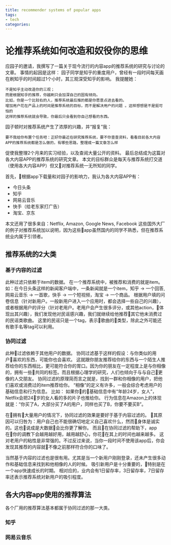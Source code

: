```yaml
---
title: recommender systems of popular apps
tags:
- tech
categories:
---
```


# 论推荐系统如何改造和奴役你的思维

应园子的邀请，我撰写了一篇关于现今流行的内容app的推荐系统的研究与讨论的文章。
事情的起因是这样：
园子同学是知乎的重度用户，曾经有一段时间每天画在刷知乎的时间超过1个小时，其三观深受知乎的影响。
我提醒她：

    不是知乎主动改造你的三观；
    而是根据知乎的推荐，你越刷只会加深自己的固有倾向。
    比如，你是一个比较右的人，推荐系统最后推的都是你愿意点进去看的。
    增加用户花在产品上的时间是推荐系统的目标，而不是解决用户的问题￼。这样想想是不是挺可怕的
    这样的推荐系统就会导致，你最后只会看到你自己想看的东西。

园子顿时对推荐系统产生了浓厚的兴趣，并“报复”我：

    要不我给你布置个任务吧：正好你最近在研究推荐系统，要不你查查资料，看看目前各大内容APP的推荐系统都是怎么做的，有哪些思路，整理成一篇文章怎么样￼￼

促使我整理2个月来的实习经验，以及查阅大量公开的资料。
最后总结成为这篇对各大内容APP的推荐系统的研究文章。
本文的目标群众是每天与推荐系统打交道（使用各大内容APP）但又对推荐系统一无所知的同学。

首先，根据app下载量和对园子的影响力，我认为各大内容APP有：

- 今日头条
- 知乎
- 网易云音乐
- 快手（给老东家打广告）
- 淘宝、京东

本文还用了很多来自：Netflix, Amazon, Google News, Facebook 这些国外大厂的例子对推荐系统加以说明，因为这些app虽然国内的同学不熟悉，但在推荐系统业内属于引领者。

## 推荐系统的2大类

### 基于内容的过滤

此种过滤只依赖于item的数据。
在一个推荐系统中，被推荐和消费的就是item。如：在今日头条这样的新闻客户端中，一条新闻就是一个item，知乎 -> 一个回答, 网易云音乐 -> 一首歌，快手 -> 一个短视频，淘宝 -> 一个商品。
根据用户填的问卷信息（针对新用户。一般新用户进入一个应用时，都会选择一些自己的兴趣），或者根据用户的评分（针对老用户。老用户会产生很多评分，或其他action，体现出其兴趣），我们发现他对民谣感兴趣，我们就继续给他推荐其它他未消费过的民谣类歌曲。
这里的民谣只是一个tag，表示歌曲的类型，除此之外可能还有歌手名等tag可以利用。

### 协同过滤

此种过滤依赖于其他用户的数据。
协同过滤基于这样的假设：与你类似的用户喜欢的东西，可能你也会喜欢。
这就跟你朋友推荐给你的东西与一个陌生人推荐给你的东西相比，更可能符合你的胃口。因为你的朋友在一定程度上是与你相像的，拥有一些共同的标签。而且根据心理学的研究，人们也倾向于与与自己更像的人交朋友。
协同过滤的原理简而言之就是，找到一群和你相像的用户，把他们喜欢或消费过的item推荐给你。
“相像”的定义有许多，一般会综合考虑用户的基础信息和行为信息。
比如：
如果你的基础信息中有“年龄24岁，女人”，Netflix会把24岁的女人看的多的片子也推给你。
行为信息在Amazon上的体现就是：“你买了A，大部分买了A的用户，同样也买了B，你要不要买B”。

在拥有大量用户的情况下，协同过滤的效果是要好于基于内容过滤的。
其原因可以归咎为：用户自己也不能很确切地定义自己喜欢什么，然而身体是诚实的。这也说成是大数据会比你更了解你。
而且在协同过滤的帮助下，app在你的调教下会越用越好用，越用越舒心，你花在其上的时间也越来越多。
这对老用户的粘性是非常强的。不过反过来说，当你一段时间不使用该app后，你会发现其推荐的内容就不像之前那样符合你的口味了。

当然基于内容的过滤也是很有用。尤其是当一个新用户刚刚登录，还未产生很多动作和基础信息来找到和他相像的人的时候。
吸引新用户是十分重要的，特别是在一个app快速成长的时期。
相对应的，业内会有1日留存率，3日留存率，7日留存率还表示推荐系统对新用户的吸引程度。

## 各大内容app使用的推荐算法

各个厂用的推荐算法基本都属于协同过滤的那一大类。

### 知乎

### 网易云音乐